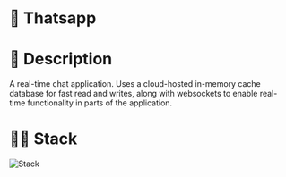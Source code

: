 # 📲 Thatsapp

# 📃 Description

A real-time chat application. Uses a cloud-hosted in-memory cache database for fast read and writes, along with websockets to enable real-time functionality in parts of the application.

# 👨‍💻 Stack
![Stack](https://skillicons.dev/icons?i=ts,next,tailwind,redis,gcp)